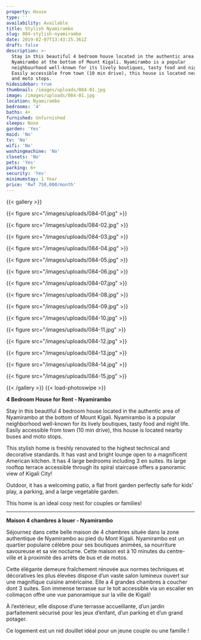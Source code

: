 ```yaml
---
property: House
type: ''
availability: Available
title: Stylish Nyamirambo
slug: 084-stylish-nyamirambo
date: 2019-02-07T13:43:25.361Z
draft: false
description: >-
  Stay in this beautiful 4 bedroom house located in the authentic area of
  Nyamirambo at the bottom of Mount Kigali. Nyamirambo is a popular
  neighbourhood well-known for its lively boutiques, tasty food and night life.
  Easily accessible from town (10 min drive), this house is located nearby buses
  and moto stops.
hidesidebar: true
thumbnail: /images/uploads/084-01.jpg
image: /images/uploads/084-01.jpg
location: Nyamirambo
bedrooms: '4'
baths: 4+
furnished: Unfurnished
sleeps: None
garden: 'Yes'
maid: 'No'
tv: 'No'
wifi: 'No'
washingmachine: 'No'
closets: 'No'
pets: 'Yes'
parking: 6+
security: 'Yes'
minimumstay: 1 Year
price: 'Rwf 750,000/month'
---
```

{{< gallery >}} 

{{< figure src="/images/uploads/084-01.jpg" >}} 

{{< figure src="/images/uploads/084-02.jpg" >}}

 {{< figure src="/images/uploads/084-03.jpg" >}} 

{{< figure src="/images/uploads/084-04.jpg" >}}

{{< figure src="/images/uploads/084-05.jpg" >}}

 {{< figure src="/images/uploads/084-06.jpg" >}}

 {{< figure src="/images/uploads/084-07.jpg" >}}

 {{< figure src="/images/uploads/084-08.jpg" >}}

{{< figure src="/images/uploads/084-09.jpg" >}} 

{{< figure src="/images/uploads/084-10.jpg" >}}

 {{< figure src="/images/uploads/084-11.jpg" >}} 

{{< figure src="/images/uploads/084-12.jpg" >}}

{{< figure src="/images/uploads/084-13.jpg" >}}

{{< figure src="/images/uploads/084-14.jpg" >}}

{{< figure src="/images/uploads/084-15.jpg" >}}

 {{< /gallery >}} {{< load-photoswipe >}}

**4 Bedroom House for Rent - Nyamirambo**

Stay in this beautiful 4 bedroom house located in the authentic area of Nyamirambo at the bottom of Mount Kigali. Nyamirambo is a popular neighborhood well-known for its lively boutiques, tasty food and night life. Easily accessible from town (10 min drive), this house is located nearby buses and moto stops.

This stylish home is freshly renovated to the highest technical and decorative standards. It has vast and bright lounge open to a magnificent American kitchen. It has 4 large bedrooms including 3 en suites. Its large rooftop terrace accessible through its spiral staircase offers a panoramic view of Kigali City!

Outdoor, it has a welcoming patio, a flat front garden perfectly safe for kids’ play, a parking, and a large vegetable garden. 

This home is an ideal cosy nest for couples or families!

- - -

**Maison 4 chambres à louer - Nyamirambo**

Séjournez dans cette belle maison de 4 chambres située dans la zone authentique de Nyamirambo au pied du Mont Kigali. Nyamirambo est un quartier populaire célèbre pour ses boutiques animées, sa nourriture savoureuse et sa vie nocturne. Cette maison est à 10 minutes du centre-ville et à proximité des arrêts de bus et de motos. 

Cette élégante demeure fraîchement rénovée aux normes techniques et décoratives les plus élevées dispose d’un vaste salon lumineux ouvert sur une magnifique cuisine américaine. Elle a 4 grandes chambres à coucher dont 3 suites. Son immense terrasse sur le toit accessible via un escalier en colimaçon offre une vue panoramique sur la ville de Kigali!

À l’extérieur, elle dispose d’une terrasse accueillante, d’un jardin parfaitement sécurisé pour les jeux d’enfant, d’un parking et d’un grand potager.

Ce logement est un nid douillet idéal pour un jeune couple ou une famille !
